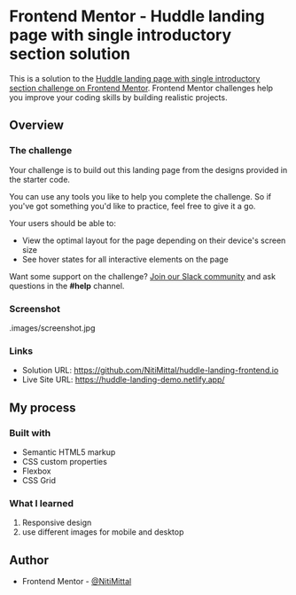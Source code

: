 # Frontend Mentor - Huddle landing page with single introductory section solution

This is a solution to the [Huddle landing page with single introductory section challenge on Frontend Mentor](https://www.frontendmentor.io/challenges/huddle-landing-page-with-a-single-introductory-section-B_2Wvxgi0). Frontend Mentor challenges help you improve your coding skills by building realistic projects.

## Overview

### The challenge

Your challenge is to build out this landing page from the designs provided in the starter code.

You can use any tools you like to help you complete the challenge. So if you've got something you'd like to practice, feel free to give it a go.

Your users should be able to:

- View the optimal layout for the page depending on their device's screen size
- See hover states for all interactive elements on the page

Want some support on the challenge? [Join our Slack community](https://www.frontendmentor.io/slack) and ask questions in the **#help** channel.

### Screenshot

.images/screenshot.jpg

### Links

- Solution URL: https://github.com/NitiMittal/huddle-landing-frontend.io
- Live Site URL: https://huddle-landing-demo.netlify.app/

## My process

### Built with

- Semantic HTML5 markup
- CSS custom properties
- Flexbox
- CSS Grid

### What I learned

1. Responsive design
2. use different images for mobile and desktop

## Author

- Frontend Mentor - [@NitiMittal](https://www.frontendmentor.io/profile/NitiMittal)
